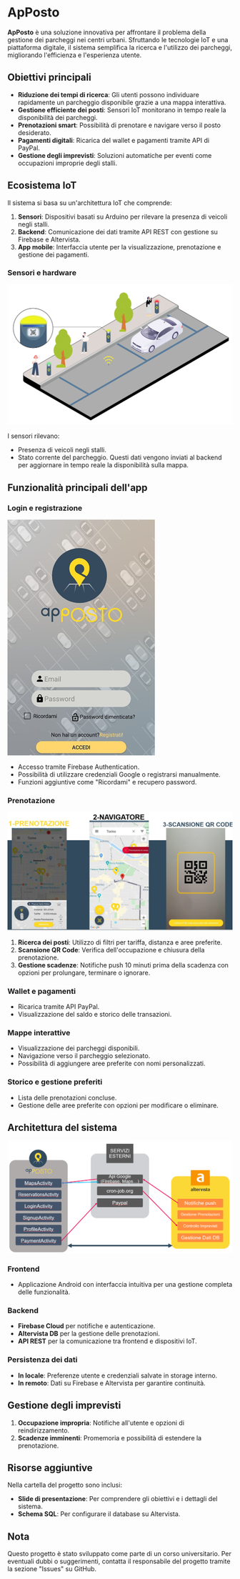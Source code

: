 # ApPosto

**ApPosto** è una soluzione innovativa per affrontare il problema della gestione dei parcheggi nei centri urbani. Sfruttando le tecnologie IoT e una piattaforma digitale, il sistema semplifica la ricerca e l'utilizzo dei parcheggi, migliorando l'efficienza e l'esperienza utente.

## Obiettivi principali
- **Riduzione dei tempi di ricerca**: Gli utenti possono individuare rapidamente un parcheggio disponibile grazie a una mappa interattiva.
- **Gestione efficiente dei posti**: Sensori IoT monitorano in tempo reale la disponibilità dei parcheggi.
- **Prenotazioni smart**: Possibilità di prenotare e navigare verso il posto desiderato.
- **Pagamenti digitali**: Ricarica del wallet e pagamenti tramite API di PayPal.
- **Gestione degli imprevisti**: Soluzioni automatiche per eventi come occupazioni improprie degli stalli.

## Ecosistema IoT
Il sistema si basa su un'architettura IoT che comprende:
1. **Sensori**: Dispositivi basati su Arduino per rilevare la presenza di veicoli negli stalli.
2. **Backend**: Comunicazione dei dati tramite API REST con gestione su Firebase e Altervista.
3. **App mobile**: Interfaccia utente per la visualizzazione, prenotazione e gestione dei pagamenti.

### Sensori e hardware
![Sensori e hardware](Images/sensori.png)

I sensori rilevano:
- Presenza di veicoli negli stalli.
- Stato corrente del parcheggio.
Questi dati vengono inviati al backend per aggiornare in tempo reale la disponibilità sulla mappa.

## Funzionalità principali dell'app
### Login e registrazione
![Login](Images/login.png)
- Accesso tramite Firebase Authentication.
- Possibilità di utilizzare credenziali Google o registrarsi manualmente.
- Funzioni aggiuntive come "Ricordami" e recupero password.

### Prenotazione
![Iter di prenotazione](Images/Iter.png)
1. **Ricerca dei posti**: Utilizzo di filtri per tariffa, distanza e aree preferite.
2. **Scansione QR Code**: Verifica dell'occupazione e chiusura della prenotazione.
3. **Gestione scadenze**: Notifiche push 10 minuti prima della scadenza con opzioni per prolungare, terminare o ignorare.

### Wallet e pagamenti
- Ricarica tramite API PayPal.
- Visualizzazione del saldo e storico delle transazioni.

### Mappe interattive
- Visualizzazione dei parcheggi disponibili.
- Navigazione verso il parcheggio selezionato.
- Possibilità di aggiungere aree preferite con nomi personalizzati.

### Storico e gestione preferiti
- Lista delle prenotazioni concluse.
- Gestione delle aree preferite con opzioni per modificare o eliminare.

## Architettura del sistema
![Architettura del sistema](Images/architettura.png)

### Frontend
- Applicazione Android con interfaccia intuitiva per una gestione completa delle funzionalità.

### Backend
- **Firebase Cloud** per notifiche e autenticazione.
- **Altervista DB** per la gestione delle prenotazioni.
- **API REST** per la comunicazione tra frontend e dispositivi IoT.

### Persistenza dei dati
- **In locale**: Preferenze utente e credenziali salvate in storage interno.
- **In remoto**: Dati su Firebase e Altervista per garantire continuità.

## Gestione degli imprevisti
1. **Occupazione impropria**: Notifiche all'utente e opzioni di reindirizzamento.
2. **Scadenze imminenti**: Promemoria e possibilità di estendere la prenotazione.

## Risorse aggiuntive
Nella cartella del progetto sono inclusi:
- **Slide di presentazione**: Per comprendere gli obiettivi e i dettagli del sistema.
- **Schema SQL**: Per configurare il database su Altervista.

## Nota
Questo progetto è stato sviluppato come parte di un corso universitario. Per eventuali dubbi o suggerimenti, contatta il responsabile del progetto tramite la sezione "Issues" su GitHub.
